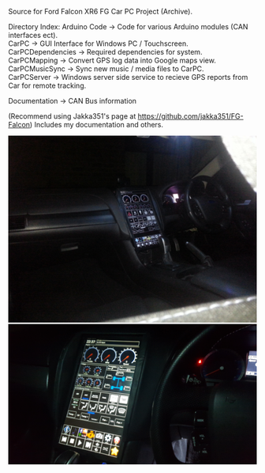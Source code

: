 Source for Ford Falcon XR6 FG Car PC Project (Archive).



Directory Index:
Arduino Code -> Code for various Arduino modules (CAN interfaces ect).  
CarPC -> GUI Interface for Windows PC / Touchscreen.  
CarPCDependencies -> Required dependencies for system.  
CarPCMapping -> Convert GPS log data into Google maps view.  
CarPCMusicSync -> Sync new music / media files to CarPC.  
CarPCServer -> Windows server side service to recieve GPS reports from Car for remote tracking.  

Documentation -> CAN Bus information  

(Recommend using Jakka351's page at https://github.com/jakka351/FG-Falcon)
Includes my documentation and others.


![CarPC](Images/CarPC.jpg)
![CarPC](Images/22-6-2016.jpg)
